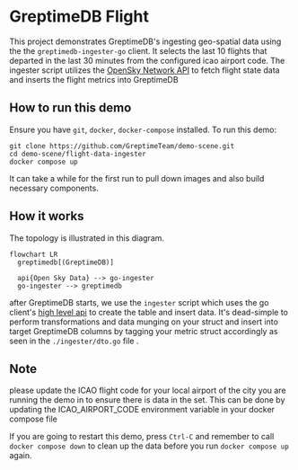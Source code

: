 # GreptimeDB Flight

This project demonstrates GreptimeDB's ingesting geo-spatial data using the the `greptimedb-ingester-go` client. It selects the last 10 flights that departed in the last 30 minutes from the configured icao airport code. The ingester script utilizes the [OpenSky Network API](https://opensky-network.org/apidoc/) to fetch flight state data and inserts the flight metrics into GreptimeDB

## How to run this demo

Ensure you have `git`, `docker`, `docker-compose`
installed. To run this demo:

```shell
git clone https://github.com/GreptimeTeam/demo-scene.git
cd demo-scene/flight-data-ingester
docker compose up
```

It can take a while for the first run to pull down images and also build necessary components.

## How it works

The topology is illustrated in this diagram.

```mermaid
flowchart LR
  greptimedb[(GreptimeDB)]

  api{Open Sky Data} --> go-ingester
  go-ingester --> greptimedb
```

after GreptimeDB starts, we use the `ingester` script which uses the go client's [high level api](https://docs.greptime.com/user-guide/ingest-data/for-iot/grpc-sdks/go/#installation) to create the table and insert data. It's dead-simple to perform transformations and data munging on your struct and insert into target GreptimeDB columns by tagging your metric struct accordingly as seen in the `./ingester/dto.go` file .

## Note

please update the ICAO flight code for your local airport of the city you are running the demo in to ensure there is data in the set. This can be done by updating the ICAO_AIRPORT_CODE environment variable in your docker compose file

If you are going to restart this demo, press `Ctrl-C` and remember to call
`docker compose down` to clean up the data before you run `docker compose up`
again.
